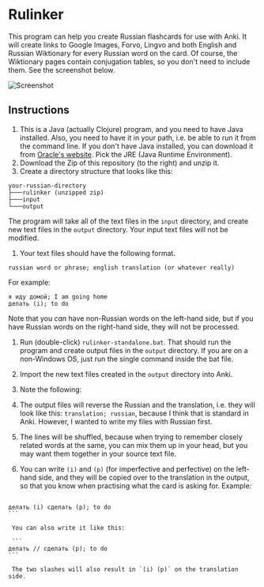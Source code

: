 # Rulinker

This program can help you create Russian flashcards for use with Anki. It will create links to Google Images, Forvo, Lingvo and both English and Russian Wiktionary for every Russian word on the card. Of course, the Wiktionary pages contain conjugation tables, so you don't need to include them. See the screenshot below.

![Screenshot](http://i.imgur.com/EJ9iG6Q.png)

## Instructions

1. This is a Java (actually Clojure) program, and you need to have Java installed. Also, you need to have it in your path, i.e. be able to run it from the command line. If you don't have Java installed, you can download it from [Oracle's website](http://www.oracle.com/technetwork/java/javase/downloads/index.html). Pick the JRE (Java Runtime Environment).
1. Download the Zip of this repository (to the right) and unzip it.
1. Create a directory structure that looks like this:

 ```
your-russian-directory
├───rulinker (unzipped zip)
├───input
└───output
```

 The program will take all of the text files in the `input` directory, and create new text files in the `output` directory. Your input text files will not be modified.
1. Your text files should have the following format.

 ```
russian word or phrase; english translation (or whatever really)
```

 For example:

 ```
я иду домой; I am going home
делать (i); to do
```

 Note that you *can* have non-Russian words on the left-hand side, but if you have Russian words on the right-hand side, they will not be processed.
1. Run (double-click) `rulinker-standalone.bat`. That should run the program and create output files in the `output` directory. If you are on a non-Windows OS, just run the single command inside the bat file.
1. Import the new text files created in the `output` directory into Anki.
1. Note the following:
  1. The output files will reverse the Russian and the translation, i.e. they will look like this: `translation; russian`, because I think that is standard in Anki. However, I wanted to write my files with Russian first.
  1. The lines will be shuffled, because when trying to remember closely related words at the same, you can mix them up in your head, but you may want them together in your source text file.
  1. You can write `(i)` and `(p)` (for imperfective and perfective) on the left-hand side, and they will be copied over to the translation in the output, so that you know when practising what the card is asking for. Example: 

     ```
    делать (i) сделать (p); to do
    ```

     You can also write it like this:

     ```
    делать // сделать (p); to dо
    ```

     The two slashes will also result in `(i) (p)` on the translation side.

